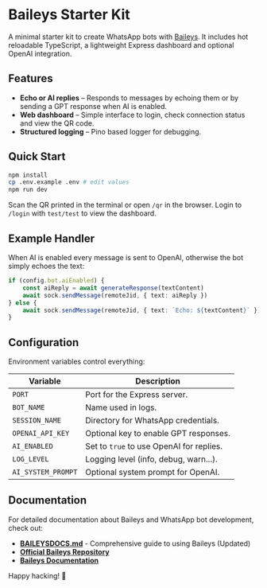 # Baileys Starter Kit

A minimal starter kit to create WhatsApp bots with [Baileys](https://github.com/WhiskeySockets/Baileys). It includes hot reloadable TypeScript, a lightweight Express dashboard and optional OpenAI integration.

## Features

- **Echo or AI replies** – Responds to messages by echoing them or by sending a GPT response when AI is enabled.
- **Web dashboard** – Simple interface to login, check connection status and view the QR code.
- **Structured logging** – Pino based logger for debugging.

## Quick Start

```bash
npm install
cp .env.example .env # edit values
npm run dev
```

Scan the QR printed in the terminal or open `/qr` in the browser. Login to `/login` with `test/test` to view the dashboard.

## Example Handler

When AI is enabled every message is sent to OpenAI, otherwise the bot simply echoes the text:

```ts
if (config.bot.aiEnabled) {
    const aiReply = await generateResponse(textContent)
    await sock.sendMessage(remoteJid, { text: aiReply })
} else {
    await sock.sendMessage(remoteJid, { text: `Echo: ${textContent}` })
}
```

## Configuration

Environment variables control everything:

| Variable           | Description                              |
| ------------------ | ---------------------------------------- |
| `PORT`             | Port for the Express server.             |
| `BOT_NAME`         | Name used in logs.                       |
| `SESSION_NAME`     | Directory for WhatsApp credentials.      |
| `OPENAI_API_KEY`   | Optional key to enable GPT responses.    |
| `AI_ENABLED`       | Set to `true` to use OpenAI for replies. |
| `LOG_LEVEL`        | Logging level (info, debug, warn...).    |
| `AI_SYSTEM_PROMPT` | Optional system prompt for OpenAI.       |

## Documentation

For detailed documentation about Baileys and WhatsApp bot development, check out:

- **[BAILEYSDOCS.md](./BAILEYSDOCS.md)** - Comprehensive guide to using Baileys (Updated)
- **[Official Baileys Repository](https://github.com/WhiskeySockets/Baileys)**
- **[Baileys Documentation](https://whiskeysockets.github.io/Baileys/)**

Happy hacking! 🚀
